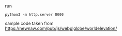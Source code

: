 run

```
python3 -m http.server 8000
```

sample code taken from https://newnaw.com/pub/js/webglglobe/worldelevation/